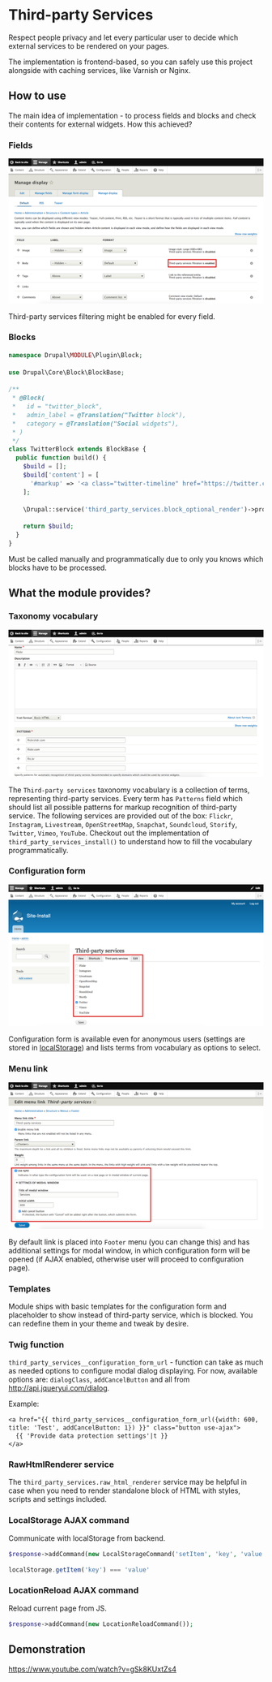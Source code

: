 # Third-party Services

Respect people privacy and let every particular user to decide which external services to be rendered on your pages.

The implementation is frontend-based, so you can safely use this project alongside with caching services, like Varnish or Nginx.

## How to use

The main idea of implementation - to process fields and blocks and check their contents for external widgets. How this achieved?

### Fields

![Field formatter](docs/images/field-formatter.png)

Third-party services filtering might be enabled for every field.

### Blocks

```php
namespace Drupal\MODULE\Plugin\Block;

use Drupal\Core\Block\BlockBase;

/**
 * @Block(
 *   id = "twitter_block",
 *   admin_label = @Translation("Twitter block"),
 *   category = @Translation("Social widgets"),
 * )
 */
class TwitterBlock extends BlockBase {
  public function build() {
    $build = [];
    $build['content'] = [
      '#markup' => '<a class="twitter-timeline" href="https://twitter.com/TwitterDev/timelines/539487832448843776">National Park Tweets - Curated tweets by TwitterDev</a> <script async src="//platform.twitter.com/widgets.js" charset="utf-8"></script>',
    ];

    \Drupal::service('third_party_services.block_optional_render')->process($build, $this);

    return $build;
  }
}
```

Must be called manually and programmatically due to only you knows which blocks have to be processed.

## What the module provides?

### Taxonomy vocabulary

![Term configuration](docs/images/third-party-service.png)

The `Third-party services` taxonomy vocabulary is a collection of terms, representing third-party services. Every term has `Patterns` field which should list all possible patterns for markup recognition of third-party service. The following services are provided out of the box: `Flickr`, `Instagram`, `Livestream`, `OpenStreetMap`, `Snapchat`, `Soundcloud`, `Storify`, `Twitter`, `Vimeo`, `YouTube`. Checkout out the implementation of `third_party_services_install()` to understand how to fill the vocabulary programmatically.

### Configuration form

![Configuration form](docs/images/configuration-form.png)

Configuration form is available even for anonymous users (settings are stored in [localStorage](https://developer.mozilla.org/en/docs/Web/API/Window/localStorage)) and lists terms from vocabulary as options to select.

### Menu link

![Menu link](docs/images/menu-link.png)

By default link is placed into `Footer` menu (you can change this) and has additional settings for modal window, in which configuration form will be opened (if AJAX enabled, otherwise user will proceed to configuration page).

### Templates

Module ships with basic templates for the configuration form and placeholder to show instead of third-party service, which is blocked. You can redefine them in your theme and tweak by desire.

### Twig function

`third_party_services__configuration_form_url` - function can take as much as needed options to configure modal dialog displaying. For now, available options are: `dialogClass`, `addCancelButton` and all from http://api.jqueryui.com/dialog.

Example:

```twig
<a href="{{ third_party_services__configuration_form_url({width: 600, title: 'Test', addCancelButton: 1}) }}" class="button use-ajax">
  {{ 'Provide data protection settings'|t }}
</a>
```

### RawHtmlRenderer service

The `third_party_services.raw_html_renderer` service may be helpful in case when you need to render standalone block of HTML with styles, scripts and settings included.

### LocalStorage AJAX command

Communicate with localStorage from backend.

```php
$response->addCommand(new LocalStorageCommand('setItem', 'key', 'value'));
```

```javascript
localStorage.getItem('key') === 'value'
```

### LocationReload AJAX command

Reload current page from JS.

```php
$response->addCommand(new LocationReloadCommand());
```

## Demonstration

https://www.youtube.com/watch?v=gSk8KUxtZs4
